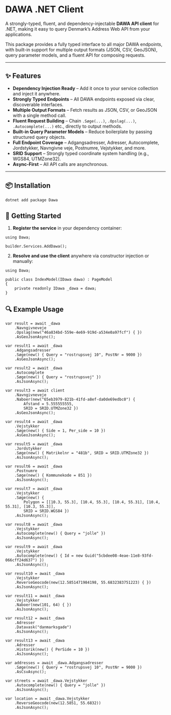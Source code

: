 ﻿# DAWA .NET Client

A strongly-typed, fluent, and dependency-injectable **DAWA API client** for .NET, making it easy to query Denmark’s Address Web API from your applications.

This package provides a fully typed interface to all major DAWA endpoints, with built-in support for multiple output formats (JSON, CSV, GeoJSON), query parameter models, and a fluent API for composing requests.

---

## ✨ Features

- **Dependency Injection Ready** – Add it once to your service collection and inject it anywhere.
- **Strongly Typed Endpoints** – All DAWA endpoints exposed via clear, discoverable interfaces.
- **Multiple Output Formats** – Fetch results as JSON, CSV, or GeoJSON with a single method call.
- **Fluent Request Building** – Chain `.Søge(...)`, `.Opslag(...)`, `.Autocomplete(...)` etc., directly to output methods.
- **Built-in Query Parameter Models** – Reduce boilerplate by passing structured query objects.
- **Full Endpoint Coverage** – Adgangsadresser, Adresser, Autocomplete, Jordstykker, Navngivne veje, Postnumre, Vejstykker, and more.
- **SRID Support** – Strongly typed coordinate system handling (e.g., WGS84, UTMZone32).
- **Async-First** – All API calls are asynchronous.

---

## 📦 Installation

```bash
dotnet add package Dawa
```
## 🚀 Getting Started

1.  **Register the service** in your dependency container:
```
using Dawa;

builder.Services.AddDawa();
```
2. **Resolve and use the client** anywhere via constructor injection or manually:
```
using Dawa;

public class IndexModel(IDawa dawa) : PageModel
{
    private readonly IDawa _dawa = dawa;
}
```
## 🔍 Example Usage
```
var result = await _dawa
    .Navngivneveje
    .Opslag(new("46a834bd-559e-4e69-919d-a534e0a97fcf") { })
    .AsGeoJsonAsync();

var result1 = await _dawa 
    .Adgangsadresser
    .Søge(new() { Query = "rostrupsvej 10", PostNr = 9000 })
    .AsGeoJsonAsync();

var result2 = await _dawa 
    .Autocomplete
    .Søge(new() { Query = "rostrupsvej" })
    .AsJsonAsync();

var result3 = await client
    .Navngivneveje
    .Naboer(new("65eb3979-821b-41fd-a8ef-da0de69edbc0") { 
        Afstand = 5.555555555, 
        SRID = SRID.UTMZone32 })
    .AsGeoJsonAsync();

var result4 = await _dawa 
    .Vejstykker
    .Søge(new() { Side = 1, Per_side = 10 })
    .AsGeoJsonAsync();

var result5 = await _dawa 
    .Jordstykker
    .Søge(new() { Matrikelnr = "481b", SRID = SRID.UTMZone32 })
    .AsJsonAsync();

var result6 = await _dawa 
    .Postnumre
    .Søge(new() { Kommunekode = 851 })
    .AsJsonAsync();

var result7 = await _dawa 
    .Vejstykker
    .Søge(new() { 
        Polygon = [[10.3, 55.3], [10.4, 55.3], [10.4, 55.31], [10.4, 55.31], [10.3, 55.3]], 
        SRID = SRID.WGS84 })
    .AsJsonAsync();

var result8 = await _dawa 
    .Vejstykker
    .Autocomplete(new() { Query = "jolle" })
    .AsJsonAsync();

var result9 = await _dawa 
    .Vejstykker
    .Autocomplete(new() { Id = new Guid("5cbdee08-4eae-11e8-93fd-066cff24d637") })
    .AsJsonAsync();

var result10 = await _dawa 
    .Vejstykker
    .ReverseGeocode(new(12.5851471984198, 55.6832383751223) { })
    .AsJsonAsync();

var result11 = await _dawa 
    .Vejstykker
    .Naboer(new(101, 64) { })
    .AsJsonAsync();

var result12 = await _dawa 
    .Adresser
    .Datavask("danmarksgade")
    .AsJsonAsync();

var result13 = await _dawa 
    .Adresser
    .Historik(new() { PerSide = 10 })
    .AsJsonAsync();

var addresses = await _dawa.Adgangsadresser
    .Søge(new() { Query = "rostrupsvej 10", PostNr = 9000 })
    .AsCsvAsync();

var streets = await _dawa.Vejstykker
    .Autocomplete(new() { Query = "jolle" })
    .AsJsonAsync();

var location = await _dawa.Vejstykker
    .ReverseGeocode(new(12.5851, 55.6832))
    .AsJsonAsync();
```